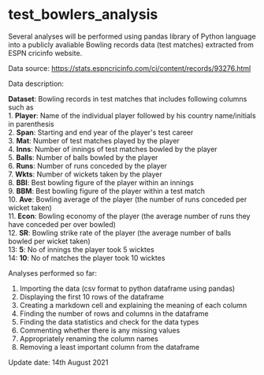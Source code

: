 # test_bowlers_analysis
Several analyses will be performed using pandas library of Python language into a publicly avaliable Bowling records data (test matches) extracted from ESPN cricinfo website.

Data source: https://stats.espncricinfo.com/ci/content/records/93276.html

Data description:

**Dataset**: Bowling records in test matches that includes following columns such as
<br>1. **Player**: Name of the individual player followed by his country name/initials in parenthesis
<br>2. **Span**: Starting and end year of the player's test career
<br>3. **Mat**: Number of test matches played by the player
<br>4. **Inns**: Number of innings of test matches bowled by the player
<br>5. **Balls**: Number of balls bowled by the player
<br>6. **Runs**: Number of runs conceded by the player
<br>7. **Wkts**: Number of wickets taken by the player
<br>8. **BBI**: Best bowling figure of the player within an innings
<br>9. **BBM**: Best bowling figure of the player within a test match
<br>10. **Ave**: Bowling average of the player (the number of runs conceded per wicket taken)
<br>11. **Econ**: Bowling economy of the player (the average number of runs they have conceded per over bowled)
<br>12. **SR**: Bowling strike rate of the player (the average number of balls bowled per wicket taken)
<br> 13: **5**: No of innings the player took 5 wicktes
<br>14: **10**: No of matches the player took 10 wicktes

Analyses performed so far:
1. Importing the data (csv format to python dataframe using pandas)
2. Displaying the first 10 rows of the dataframe
3. Creating a markdown cell and explaining the meaning of each column
4. Finding the number of rows and columns in the dataframe
5. Finding the data statistics and check for the data types
6. Commenting whether there is any missing values
7. Appropriately renaming the column names 
8. Removing a least important column from the dataframe

Update date: 14th August 2021
